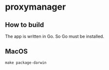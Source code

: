# proxymanager

## How to build

The app is written in Go. So Go must be installed.

## MacOS

```
make package-darwin
```
